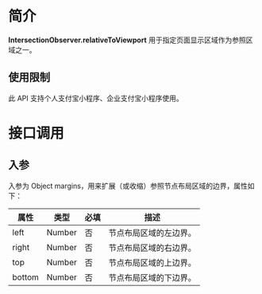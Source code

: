 
# 简介
**IntersectionObserver.relativeToViewport** 用于指定页面显示区域作为参照区域之一。

## 使用限制
此 API 支持个人支付宝小程序、企业支付宝小程序使用。

# 接口调用

## 入参
入参为 Object margins，用来扩展（或收缩）参照节点布局区域的边界，属性如下：

| **属性** | **类型** | **必填** | **描述** |
| --- | --- | --- | --- |
| left | Number | 否 | 节点布局区域的左边界。 |
| right | Number | 否 | 节点布局区域的右边界。 |
| top | Number | 否 | 节点布局区域的上边界。 |
| bottom | Number | 否 | 节点布局区域的下边界。 |

